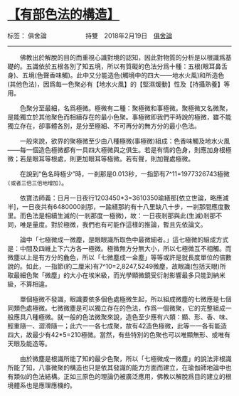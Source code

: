 ﻿# [【有部色法的構造】][1]

标签： 俱舍論
　　　　　　持雙　2018年2月19日　[俱舍論](https://mp.weixin.qq.com/s/HNNfqC3dI2HMy4MXRWK-pw)

---

　　佛教出於解脫的目的而重視心識對境的認知，因此對物質的分析是以根識爲基礎的。五識依於五根各別了知五境，所以有質礙的色法分爲十種：五根(眼耳鼻舌身)、五境(色聲香味觸)。此中又分能造色(觸境中的四大——地水火風)和所造色(其他色法)，因爲每一色聚必有【地水火風】的【堅濕煖動】性及【持攝熟養】等用。

　　色聚分至最細，名爲極微。極微有二種：聚極微和事極微。聚極微又名微聚，是能獨立於其他聚色而相續存在的最小色聚。事極微即我們平時說的極微，雖不能獨立存在，卻事體各別，是分至極細、不可再分的無方分的最小色法。

　　一般來說，欲界的聚極微至少由八種極微(事極微)組成：色香味觸及地水火風——每一個造色極微都有一具四大極微與之俱生。若是有情的色身，則應加身根極微；若是眼耳等根處，則更加眼耳等極微。若有聲，則加聲處極微。

　　在說到“色名時極少”時，一剎那是0.013秒，一指節有7^11=1977326743極微`(或者三倍三倍地增加)`。

　　依寶法師義：日月一日夜行1203450*3=3610350瑜繕那[依立世論，略應減半]，一日夜共有6480000剎那，一踰繕那約有十八里缺八十步，一剎那間應度數里。而色法是相續生滅的(一剎那度一極微)，故：一日夜剎那與此(生滅)剎那不同，唯是量度。對於極微，我們也有可能作這樣的推論，暫且先依論文。

　　論中「七極微成一微塵，是眼眼識所取色中最微細者。」這七極微的組成方式是：中間及四維上下六方各一極微。極微無方分無大小，所以七極微互不相觸。而微塵以上是有方分的麁色，所以「七微塵成一金塵」等等或許是就長度單位的倍數說的。如此，一指節(約二厘米)有7^10=2,8247,5249微塵，故眼識(包括天眼)所取最細色聚「微塵」的大小在埃米級，而光學顯微鏡受衍射影響最多只能到納米級，不算相違。

　　單個極微不發識，眼識要依多個色處極微生起，所以組成微塵的七微應是七個同類色處極微。七微微塵是可以獨立存在的色法，作爲一個微聚，它的完整組成一般應具八種極微。就一般的色法微聚來說，造色至少應有六類：顯、形、香、味、輕重隨一、澀滑隨一；此六一一各七成聚，故有42造色極微，此等一一各有能造四大，故最少有42*5=210極微。當然，有些特別的色聚也可以唯顯無形、或唯有天眼及能造等。

　　由於微塵是根識所能了知的最少色聚，所以「七極微成一微塵」的說法非根識所能了知，八事微聚的構造也只是依其發識的能力方面而建立，在瑜伽師地論中也有類似的色法結構。正如三原色的理論仍被廣泛應用，佛教以解脫爲目的建立的根境體系也是應理應機的。

  [1]: https://mp.weixin.qq.com/s/d3E_-yy0SR_QeaZ0LUTGpA
